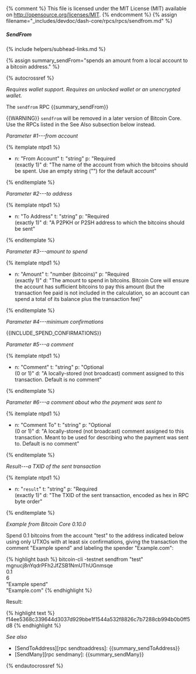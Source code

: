 {% comment %}
This file is licensed under the MIT License (MIT) available on
http://opensource.org/licenses/MIT.
{% endcomment %}
{% assign filename="_includes/devdoc/dash-core/rpcs/rpcs/sendfrom.md" %}

##### SendFrom
{% include helpers/subhead-links.md %}

{% assign summary_sendFrom="spends an amount from a local account to a bitcoin address." %}

{% autocrossref %}

*Requires wallet support. Requires an unlocked wallet or an
unencrypted wallet.*

The `sendfrom` RPC {{summary_sendFrom}}

{{WARNING}} `sendfrom` will be removed in a later version of Bitcoin
Core.  Use the RPCs listed in the See Also subsection below instead.

*Parameter #1---from account*

{% itemplate ntpd1 %}
- n: "From Account"
  t: "string"
  p: "Required<br>(exactly 1)"
  d: "The name of the account from which the bitcoins should be spent.  Use an empty string (\"\") for the default account"

{% enditemplate %}

*Parameter #2---to address*

{% itemplate ntpd1 %}
- n: "To Address"
  t: "string"
  p: "Required<br>(exactly 1)"
  d: "A P2PKH or P2SH address to which the bitcoins should be sent"

{% enditemplate %}

*Parameter #3---amount to spend*

{% itemplate ntpd1 %}
- n: "Amount"
  t: "number (bitcoins)"
  p: "Required<br>(exactly 1)"
  d: "The amount to spend in bitcoins.  Bitcoin Core will ensure the account has sufficient bitcoins to pay this amount (but the transaction fee paid is not included in the calculation, so an account can spend a total of its balance plus the transaction fee)"

{% enditemplate %}

*Parameter #4---minimum confirmations*

{{INCLUDE_SPEND_CONFIRMATIONS}}

*Parameter #5---a comment*

{% itemplate ntpd1 %}
- n: "Comment"
  t: "string"
  p: "Optional<br>(0 or 1)"
  d: "A locally-stored (not broadcast) comment assigned to this transaction.  Default is no comment"

{% enditemplate %}

*Parameter #6---a comment about who the payment was sent to*

{% itemplate ntpd1 %}
- n: "Comment To"
  t: "string"
  p: "Optional<br>(0 or 1)"
  d: "A locally-stored (not broadcast) comment assigned to this transaction.  Meant to be used for describing who the payment was sent to. Default is no comment"

{% enditemplate %}

*Result---a TXID of the sent transaction*

{% itemplate ntpd1 %}
- n: "`result`"
  t: "string"
  p: "Required<br>(exactly 1)"
  d: "The TXID of the sent transaction, encoded as hex in RPC byte order"

{% enditemplate %}

*Example from Bitcoin Core 0.10.0*

Spend 0.1 bitcoins from the account "test" to the address indicated below
using only UTXOs with at least six confirmations, giving the
transaction the comment "Example spend" and labeling the spender
"Example.com":


{% highlight bash %}
bitcoin-cli -testnet sendfrom "test" \
            mgnucj8nYqdrPFh2JfZSB1NmUThUGnmsqe \
            0.1 \
            6 \
            "Example spend" \
            "Example.com"
{% endhighlight %}

Result:

{% highlight text %}
f14ee5368c339644d3037d929bbe1f1544a532f8826c7b7288cb994b0b0ff5d8
{% endhighlight %}

*See also*

* [SendToAddress][rpc sendtoaddress]: {{summary_sendToAddress}}
* [SendMany][rpc sendmany]: {{summary_sendMany}}


{% endautocrossref %}

